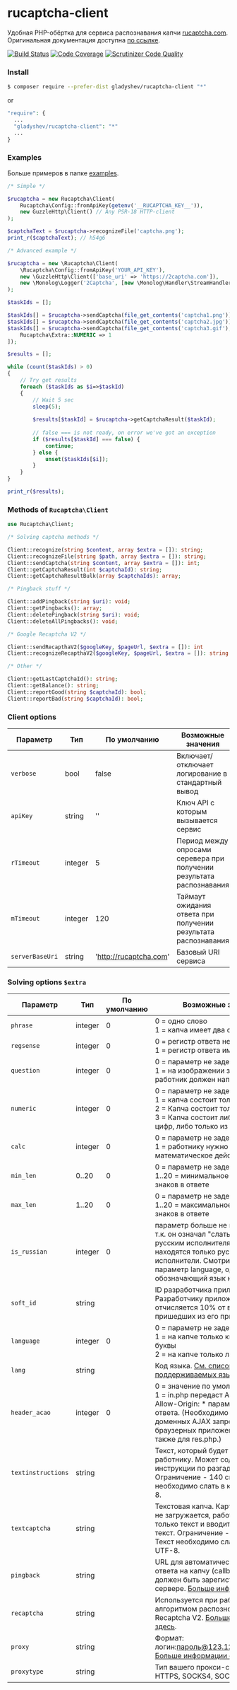 rucaptcha-client
================
Удобная PHP-обёртка для сервиса распознавания капчи [rucaptcha.com](https://rucaptcha.com?from=1342124).  
Оригинальная документация доступна [по ссылке](https://rucaptcha.com/api-rucaptcha?from=1342124).

[![Build Status](https://travis-ci.org/gladyshev/rucaptcha-client.svg?branch=v2)](https://travis-ci.org/gladyshev/rucaptcha-client)
[![Code Coverage](https://scrutinizer-ci.com/g/gladyshev/rucaptcha-client/badges/coverage.png?b=v2)](https://scrutinizer-ci.com/g/gladyshev/rucaptcha-client/?branch=v2)
[![Scrutinizer Code Quality](https://scrutinizer-ci.com/g/gladyshev/rucaptcha-client/badges/quality-score.png?b=v2)](https://scrutinizer-ci.com/g/gladyshev/rucaptcha-client/?branch=v2)

### Install 

```bash
$ composer require --prefer-dist gladyshev/rucaptcha-client "*"
```
or 
```php
"require": {
  ...
  "gladyshev/rucaptcha-client": "*"
  ...
}
```

### Examples
Больше примеров в папке [examples](/examples).

```php
/* Simple */

$rucaptcha = new Rucaptcha\Client(
    Rucaptcha\Config::fromApiKey(getenv('__RUCAPTCHA_KEY__')),
    new GuzzleHttp\Client() // Any PSR-18 HTTP-client
);

$captchaText = $rucaptcha->recognizeFile('captcha.png');
print_r($captchaText); // h54g6
```

```php
/* Advanced example */

$rucaptcha = new \Rucaptcha\Client(
    \Rucaptcha\Config::fromApiKey('YOUR_API_KEY'),
    new \GuzzleHttp\Client(['base_uri' => 'https://2captcha.com']),
    new \Monolog\Logger('2Captcha', [new \Monolog\Handler\StreamHandler('php://stdout')])
);

$taskIds = [];

$taskIds[] = $rucaptcha->sendCaptcha(file_get_contents('captcha1.png'));
$taskIds[] = $rucaptcha->sendCaptcha(file_get_contents('captcha2.jpg'));
$taskIds[] = $rucaptcha->sendCaptcha(file_get_contents('captcha3.gif'), [
    Rucaptcha\Extra::NUMERIC => 1
]);

$results = [];

while (count($taskIds) > 0) 
{
    // Try get results
    foreach ($taskIds as $i=>$taskId) 
    {    
        // Wait 5 sec
        sleep(5);
        
        $results[$taskId] = $rucaptcha->getCaptchaResult($taskId);
        
        // false === is not ready, on error we've got an exception
        if ($results[$taskId] === false) {
            continue;
        } else {
            unset($taskIds[$i]);
        }
    }
}

print_r($results);
```

### Methods of `Rucaptcha\Client`

```php
use Rucaptcha\Client;

/* Solving captcha methods */

Client::recognize(string $content, array $extra = []): string;
Client::recognizeFile(string $path, array $extra = []): string;
Client::sendCaptcha(string $content, array $extra = []): int;
Client::getCaptchaResult(int $captchaId): string;
Client::getCaptchaResultBulk(array $captchaIds): array;

/* Pingback stuff */

Client::addPingback(string $uri): void;
Client::getPingbacks(): array;
Client::deletePingback(string $uri): void;
Client::deleteAllPingbacks(): void;

/* Google Recaptcha V2 */

Client::sendRecapthaV2($googleKey, $pageUrl, $extra = []): int
Client::recognizeRecapthaV2($googleKey, $pageUrl, $extra = []): string

/* Other */

Client::getLastCaptchaId(): string;
Client::getBalance(): string;
Client::reportGood(string $captchaId): bool;
Client::reportBad(string $captchaId): bool;
```

### Client options

Параметр | Тип | По умолчанию | Возможные значения
---| --- | --- | ---
`verbose` | bool | false | Включает/отключает логирование в стандартный вывод
`apiKey`| string | '' | Ключ API с которым вызывается сервис
`rTimeout`| integer	| 5 | Период между опросами серевера при получении результата распознавания
`mTimeout` | integer | 120 | Таймаут ожидания ответа при получении результата распознавания
`serverBaseUri`| string | 'http://rucaptcha.com' | Базовый URI сервиса


### Solving options `$extra`

Параметр | Тип | По умолчанию | Возможные значения
---| --- | --- | ---
`phrase` | integer  | 0 | 0 = одно слово <br> 1 = капча имеет два слова
`regsense`| integer	| 0 | 0 = регистр ответа не имеет значения <br>  1 = регистр ответа имеет значение
`question`| integer	 | 0 | 0 = параметр не задействован <br>  1 = на изображении задан вопрос, работник должен написать ответ
`numeric` | integer | 0 | 0 = параметр не задействован <br>  1 = капча состоит только из цифр<br>  2 = Капча состоит только из букв<br>  3 = Капча состоит либо только из цифр, либо только из букв.
`calc`| integer | 0 | 0 = параметр не задействован <br>  1 = работнику нужно совершить математическое действие с капчи
`min_len` | 0..20 | 0 | 0 = параметр не задействован <br>  1..20 = минимальное количество знаков в ответе
`max_len` | 1..20 | 0 | 0 = параметр не задействован<br>  1..20 = максимальное количество знаков в ответе
`is_russian` | integer | 0 | параметр больше не используется, т.к. он означал "слать данную капчу русским исполнителям", а в системе находятся только русскоязычные исполнители. Смотрите новый параметр language, однозначно обозначающий язык капчи
`soft_id` | string | | ID разработчика приложения. Разработчику приложения отчисляется 10% от всех капч, пришедших из его приложения.
`language` | integer | 0 | 0 = параметр не задействован <br> 1 = на капче только кириллические буквы <br> 2 = на капче только латинские буквы
`lang` | string |  | Код языка. [См. список поддерживаемых языков](https://rucaptcha.com/api-rucaptcha#language).
`header_acao` | integer	| 0 | 0 = значение по умолчанию <br> 1 = in.php передаст Access-Control-Allow-Origin: * параметр в заголовке ответа. (Необходимо для кросс-доменных AJAX запросов в браузерных приложениях. Работает также для res.php.)
`textinstructions` | string |  |Текст, который будет показан работнику. Может содержать в себе инструкции по разгадке капчи. Ограничение - 140 символов. Текст необходимо слать в кодировке UTF-8.
`textcaptcha` | string | | Текстовая капча. Картинка при этом не загружается, работник получает только текст и вводит ответ на этот текст. Ограничение - 140 символов. Текст необходимо слать в кодировке UTF-8.
`pingback` | string | | URL для автоматической отправки ответа на капчу (callback). URL должен быть зарегистрирован на сервере. [Больше информации здесь](https://rucaptcha.com/api-rucaptcha#pingback).
`recaptcha` | string | | Используется при работе со старым алгоритмом распознования Google Recaptcha V2. [Больше информации здесь](https://rucaptcha.com/api-rucaptcha#solving_recaptchav2_old). 
`proxy` | string | | Формат: логин:пароль@123.123.123.123:3128 [Больше информации о прокси здесь.](https://rucaptcha.com/api-rucaptcha#proxies)
`proxytype` | string | | Тип вашего прокси-сервера: HTTP, HTTPS, SOCKS4, SOCKS5.
